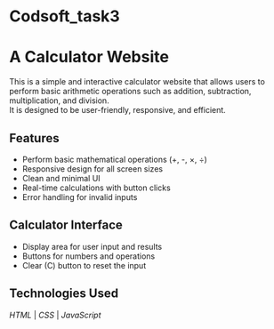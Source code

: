 # Codsoft_task3
# A Calculator Website

This is a simple and interactive calculator website that allows users to perform basic arithmetic operations such as addition, subtraction, multiplication, and division.  
It is designed to be user-friendly, responsive, and efficient.

## Features

- Perform basic mathematical operations (+, -, ×, ÷)
- Responsive design for all screen sizes
- Clean and minimal UI
- Real-time calculations with button clicks
- Error handling for invalid inputs

## Calculator Interface

- Display area for user input and results  
- Buttons for numbers and operations  
- Clear (C) button to reset the input

## Technologies Used

*HTML* | *CSS* | *JavaScript*